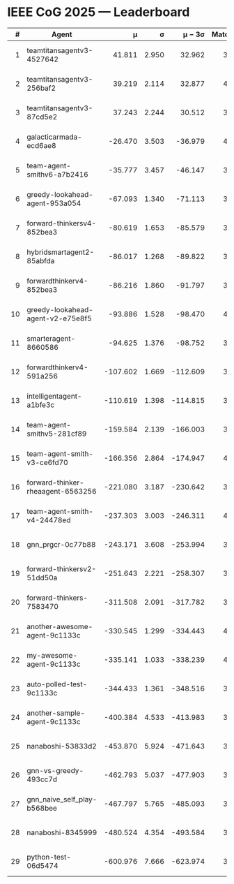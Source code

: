 # IEEE CoG 2025 — Leaderboard

| # | Agent | μ | σ | μ − 3σ | Matches | Updated |
|---:|---|---:|---:|---:|---:|---|
| 1 | teamtitansagentv3-4527642 | 41.811 | 2.950 | 32.962 | 3960 | 2025-08-18 18:25 |
| 2 | teamtitansagentv3-256baf2 | 39.219 | 2.114 | 32.877 | 4072 | 2025-08-18 18:25 |
| 3 | teamtitansagentv3-87cd5e2 | 37.243 | 2.244 | 30.512 | 3812 | 2025-08-18 18:25 |
| 4 | galacticarmada-ecd6ae8 | -26.470 | 3.503 | -36.979 | 4080 | 2025-08-18 18:25 |
| 5 | team-agent-smithv6-a7b2416 | -35.777 | 3.457 | -46.147 | 3960 | 2025-08-18 18:25 |
| 6 | greedy-lookahead-agent-953a054 | -67.093 | 1.340 | -71.113 | 3756 | 2025-08-18 18:25 |
| 7 | forward-thinkersv4-852bea3 | -80.619 | 1.653 | -85.579 | 3165 | 2025-08-18 18:25 |
| 8 | hybridsmartagent2-85abfda | -86.017 | 1.268 | -89.822 | 3821 | 2025-08-18 18:25 |
| 9 | forwardthinkerv4-852bea3 | -86.216 | 1.860 | -91.797 | 3160 | 2025-08-18 18:25 |
| 10 | greedy-lookahead-agent-v2-e75e8f5 | -93.886 | 1.528 | -98.470 | 4016 | 2025-08-18 18:25 |
| 11 | smarteragent-8660586 | -94.625 | 1.376 | -98.752 | 3401 | 2025-08-18 18:25 |
| 12 | forwardthinkerv4-591a256 | -107.602 | 1.669 | -112.609 | 3589 | 2025-08-18 18:25 |
| 13 | intelligentagent-a1bfe3c | -110.619 | 1.398 | -114.815 | 3130 | 2025-08-18 18:25 |
| 14 | team-agent-smithv5-281cf89 | -159.584 | 2.139 | -166.003 | 3980 | 2025-08-18 18:25 |
| 15 | team-agent-smith-v3-ce6fd70 | -166.356 | 2.864 | -174.947 | 4372 | 2025-08-18 18:25 |
| 16 | forward-thinker-rheaagent-6563256 | -221.080 | 3.187 | -230.642 | 3804 | 2025-08-18 18:25 |
| 17 | team-agent-smith-v4-24478ed | -237.303 | 3.003 | -246.311 | 4232 | 2025-08-18 18:25 |
| 18 | gnn_prgcr-0c77b88 | -243.171 | 3.608 | -253.994 | 3850 | 2025-08-18 18:25 |
| 19 | forward-thinkersv2-51dd50a | -251.643 | 2.221 | -258.307 | 3964 | 2025-08-18 18:25 |
| 20 | forward-thinkers-7583470 | -311.508 | 2.091 | -317.782 | 3560 | 2025-08-18 18:25 |
| 21 | another-awesome-agent-9c1133c | -330.545 | 1.299 | -334.443 | 4340 | 2025-08-18 18:25 |
| 22 | my-awesome-agent-9c1133c | -335.141 | 1.033 | -338.239 | 4260 | 2025-08-18 18:25 |
| 23 | auto-polled-test-9c1133c | -344.433 | 1.361 | -348.516 | 3360 | 2025-08-18 18:25 |
| 24 | another-sample-agent-9c1133c | -400.384 | 4.533 | -413.983 | 3700 | 2025-08-18 18:25 |
| 25 | nanaboshi-53833d2 | -453.870 | 5.924 | -471.643 | 3000 | 2025-08-18 18:25 |
| 26 | gnn-vs-greedy-493cc7d | -462.793 | 5.037 | -477.903 | 3220 | 2025-08-18 18:25 |
| 27 | gnn_naive_self_play-b568bee | -467.797 | 5.765 | -485.093 | 3380 | 2025-08-18 18:25 |
| 28 | nanaboshi-8345999 | -480.524 | 4.354 | -493.584 | 3380 | 2025-08-18 18:25 |
| 29 | python-test-06d5474 | -600.976 | 7.666 | -623.974 | 3150 | 2025-08-18 18:25 |
